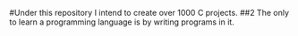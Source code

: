 #Under this repository I intend to create over 1000 C projects. 
##2 The only to learn a programming language is by writing programs in it. 
